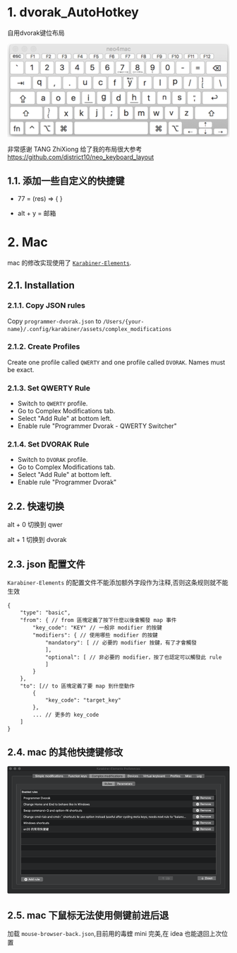 # 1. dvorak_AutoHotkey
自用dvorak键位布局

![预览](./my_dvorak_pic.png)

非常感谢 TANG ZhiXiong 给了我的布局很大参考 https://github.com/district10/neo_keyboard_layout

## 1.1. 添加一些自定义的快捷键
- 77 = (res) => { } 
 
- alt + y = 邮箱


# 2. Mac

mac 的修改实现使用了 [`Karabiner-Elements`](https://karabiner-elements.pqrs.org/docs/).

## 2.1. Installation

### 2.1.1. Copy JSON rules

Copy `programmer-dvorak.json` to `/Users/{your-name}/.config/karabiner/assets/complex_modifications`

### 2.1.2. Create Profiles
Create one profile called `QWERTY` and one profile called `DVORAK`. Names must be exact.

### 2.1.3. Set QWERTY Rule
- Switch to `QWERTY` profile.
- Go to Complex Modifications tab.
- Select "Add Rule" at bottom left.
- Enable rule "Programmer Dvorak - QWERTY Switcher"

### 2.1.4. Set DVORAK Rule
- Switch to `DVORAK` profile.
- Go to Complex Modifications tab.
- Select "Add Rule" at bottom left.
- Enable rule "Programmer Dvorak"


## 2.2. 快速切换

alt + 0 切换到 qwer

alt + 1 切换到 dvorak

## 2.3. json 配置文件
`Karabiner-Elements` 的配置文件不能添加额外字段作为注释,否则这条规则就不能生效

```
{
    "type": "basic",
    "from": { // from 區塊定義了按下什麼以後會觸發 map 事件
        "key_code": "KEY" // 一般非 modifier 的按鍵
        "modifiers": { // 使用哪些 modifier 的按鍵
            "mandatory": [ // 必要的 modifier 按鍵，有了才會觸發
            ],
            "optional": [ // 非必要的 modifier，按了也認定可以觸發此 rule
            ]
        }
    },
    "to": [// to 區塊定義了要 map 到什麼動作
        {
            "key_code": "target_key"
        },
        ... // 更多的 key_code
    ]
}
```

## 2.4. mac 的其他快捷键修改

![需要安装的json](./reference/5A55DA26-0268-4DBD-90D0-8D978A41E290.png)

## 2.5. mac 下鼠标无法使用侧键前进后退
加载 `mouse-browser-back.json`,目前用的毒蝰 mini 完美,在 idea 也能退回上次位置
